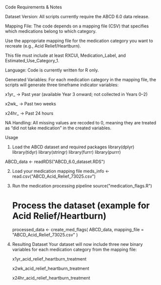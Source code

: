 Code Requirements & Notes

Dataset Version:
All scripts currently require the ABCD 6.0 data release.

Mapping File:
The code depends on a mapping file (CSV) that specifies which medications belong to which category.

Use the appropriate mapping file for the medication category you want to recreate (e.g., Acid Relief/Heartburn).

This file must include at least RXCUI, Medication_Label, and Estimated_Use_Category_1.

Language:
Code is currently written for R only.

Generated Variables:
For each medication category in the mapping file, the scripts will generate three timeframe indicator variables:

x1yr_ → Past year (available Year 3 onward; not collected in Years 0–2)

x2wk_ → Past two weeks

x24hr_ → Past 24 hours

NA Handling:
All missing values are recoded to 0, meaning they are treated as “did not take medication” in the created variables.


Usage
1. Load the ABCD dataset and required packages
library(dplyr)
library(tidyr)
library(stringr)
library(furrr)
library(purrr)

ABCD_data <- readRDS("ABCD_6.0_dataset.RDS")

2.  Load your medication mapping file
    meds_info <- read.csv("ABCD_Acid_Relief_73025.csv")

3. Run the medication processing pipeline
   source("medication_flags.R")
   # Process the dataset (example for Acid Relief/Heartburn)
   processed_data <- create_med_flags(
   ABCD_data,
   mapping_file = "ABCD_Acid_Relief_73025.csv"
)

4. Resulting Dataset
   Your dataset will now include three new binary variables for each medication category from the mapping file:

   x1yr_acid_relief_heartburn_treatment

   x2wk_acid_relief_heartburn_treatment

   x24hr_acid_relief_heartburn_treatment
